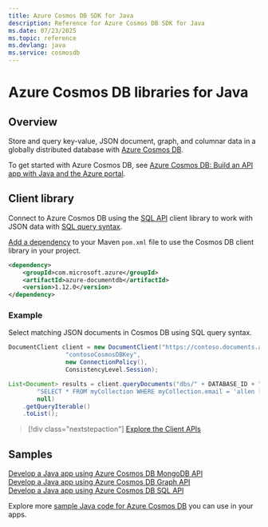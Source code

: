 ```yaml
---
title: Azure Cosmos DB SDK for Java
description: Reference for Azure Cosmos DB SDK for Java
ms.date: 07/23/2025
ms.topic: reference
ms.devlang: java
ms.service: cosmosdb
---
```

# Azure Cosmos DB libraries for Java

## Overview

Store and query key-value, JSON document, graph, and columnar data in a globally distributed database with [Azure Cosmos DB](/azure/cosmos-db/introduction).

To get started with Azure Cosmos DB, see [Azure Cosmos DB: Build an API app with Java and the Azure portal](/azure/cosmos-db/create-sql-api-java).

## Client library

Connect to Azure Cosmos DB using the [SQL API](/azure/cosmos-db/sql-api-introduction) client library to work with JSON data with [SQL query syntax](/azure/cosmos-db/sql-api-sql-query).

[Add a dependency](https://maven.apache.org/guides/getting-started/index.html#How_do_I_use_external_dependencies) to your Maven `pom.xml` file to use the Cosmos DB client library in your project.

```XML
<dependency>
    <groupId>com.microsoft.azure</groupId>
    <artifactId>azure-documentdb</artifactId>
    <version>1.12.0</version>
</dependency>
```

### Example

Select matching JSON documents in Cosmos DB using SQL query syntax.

```java
DocumentClient client = new DocumentClient("https://contoso.documents.azure.com:443",
                "contosoCosmosDBKey", 
                new ConnectionPolicy(),
                ConsistencyLevel.Session);

List<Document> results = client.queryDocuments("dbs/" + DATABASE_ID + "/colls/" + COLLECTION_ID,
        "SELECT * FROM myCollection WHERE myCollection.email = 'allen [at] contoso.com'",
        null)
    .getQueryIterable()
    .toList();
```

> [!div class="nextstepaction"]
> [Explore the Client APIs](/java/api/overview/azure/cosmosdb/client)


## Samples

[Develop a Java app using Azure Cosmos DB MongoDB API][2]   
[Develop a Java app using Azure Cosmos DB Graph API][3]   
[Develop a Java app using Azure Cosmos DB SQL API][4]        

Explore more [sample Java code for Azure Cosmos DB](https://azure.microsoft.com/resources/samples/?platform=java&term=cosmos) you can use in your apps.

[2]: https://github.com/Azure-Samples/azure-cosmos-db-mongodb-java-getting-started
[3]: https://github.com/Azure-Samples/azure-cosmos-db-graph-java-getting-started
[4]: https://github.com/Azure-Samples/azure-cosmos-db-documentdb-java-getting-started
